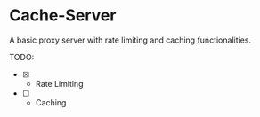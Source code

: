# Cache-Server
A basic proxy server with rate limiting and caching functionalities.

TODO:
- [x] - Rate Limiting
- [ ] - Caching

